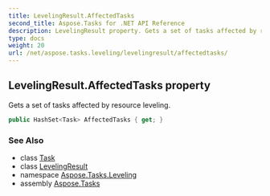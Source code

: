 ```yaml
---
title: LevelingResult.AffectedTasks
second_title: Aspose.Tasks for .NET API Reference
description: LevelingResult property. Gets a set of tasks affected by resource leveling
type: docs
weight: 20
url: /net/aspose.tasks.leveling/levelingresult/affectedtasks/
---
```

## LevelingResult.AffectedTasks property

Gets a set of tasks affected by resource leveling.

```csharp
public HashSet<Task> AffectedTasks { get; }
```

### See Also

* class [Task](../../../aspose.tasks/task/)
* class [LevelingResult](../)
* namespace [Aspose.Tasks.Leveling](../../levelingresult/)
* assembly [Aspose.Tasks](../../../)


